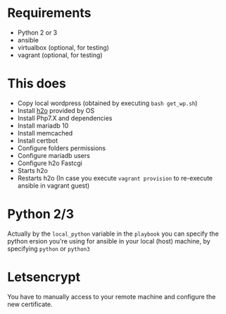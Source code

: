
# Requirements

* Python 2 or 3
* ansible
* virtualbox (optional, for testing)
* vagrant (optional, for testing)

# This does

* Copy local wordpress (obtained by executing `bash get_wp.sh`)
* Install [h2o](https://h2o.examp1e.net/) provided by OS 
* Install Php7.X and dependencies
* Install mariadb 10
* Install memcached
* Install certbot
* Configure folders permissions
* Configure mariadb users
* Configure h2o Fastcgi
* Starts h2o
* Restarts h2o (In case you execute `vagrant provision` to re-execute ansible in vagrant guest)


# Python 2/3

Actually by the `local_python` variable in the `playbook` you can specify the python ersion you're using for ansible in your local (host) machine, by specifying `python` or `python3`

# Letsencrypt

You have to manually access to your remote machine and configure the new certificate.
